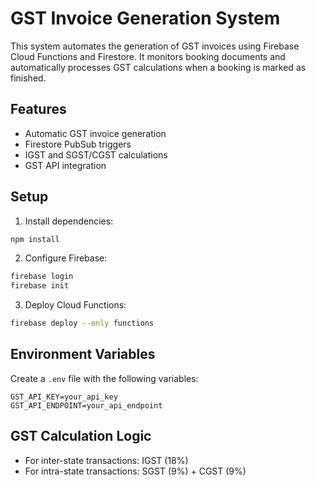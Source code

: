 # GST Invoice Generation System

This system automates the generation of GST invoices using Firebase Cloud Functions and Firestore. It monitors booking documents and automatically processes GST calculations when a booking is marked as finished.

## Features
- Automatic GST invoice generation
- Firestore PubSub triggers
- IGST and SGST/CGST calculations
- GST API integration

## Setup
1. Install dependencies:
```bash
npm install
```

2. Configure Firebase:
```bash
firebase login
firebase init
```

3. Deploy Cloud Functions:
```bash
firebase deploy --only functions
```

## Environment Variables
Create a `.env` file with the following variables:
```
GST_API_KEY=your_api_key
GST_API_ENDPOINT=your_api_endpoint
```

## GST Calculation Logic
- For inter-state transactions: IGST (18%)
- For intra-state transactions: SGST (9%) + CGST (9%)
